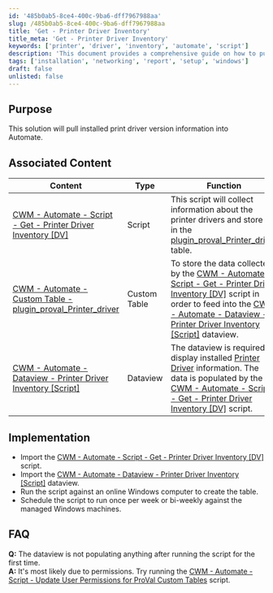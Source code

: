 ```yaml
---
id: '485b0ab5-8ce4-400c-9ba6-dff7967988aa'
slug: /485b0ab5-8ce4-400c-9ba6-dff7967988aa
title: 'Get - Printer Driver Inventory'
title_meta: 'Get - Printer Driver Inventory'
keywords: ['printer', 'driver', 'inventory', 'automate', 'script']
description: 'This document provides a comprehensive guide on how to pull installed print driver version information into ConnectWise Automate. It includes associated scripts, custom tables, and dataviews necessary for effective implementation and troubleshooting.'
tags: ['installation', 'networking', 'report', 'setup', 'windows']
draft: false
unlisted: false
---
```


## Purpose

This solution will pull installed print driver version information into Automate.

## Associated Content

| Content                                                                                       | Type         | Function                                                                                                                                                                                                                     |
|-----------------------------------------------------------------------------------------------|--------------|------------------------------------------------------------------------------------------------------------------------------------------------------------------------------------------------------------------------------|
| [CWM - Automate - Script - Get - Printer Driver Inventory [DV]](<../cwa/scripts/Get - Printer Driver Inventory DV.md>) | Script       | This script will collect information about the printer drivers and store it in the [plugin_proval_Printer_driver](<../cwa/tables/plugin_proval_Printer_driver.md>) table.                                                 |
| [CWM - Automate - Custom Table - plugin_proval_Printer_driver](<../cwa/tables/plugin_proval_Printer_driver.md>) | Custom Table | To store the data collected by the [CWM - Automate - Script - Get - Printer Driver Inventory [DV]](<../cwa/scripts/Get - Printer Driver Inventory DV.md>) script in order to feed into the [CWM - Automate - Dataview - Printer Driver Inventory [Script]](<../cwa/dataviews/Printer Driver Inventory Script.md>) dataview. |
| [CWM - Automate - Dataview - Printer Driver Inventory [Script]](<../cwa/dataviews/Printer Driver Inventory Script.md>) | Dataview     | The dataview is required to display installed [Printer Driver](https://www.technipages.com/definition/printer-driver) information. The data is populated by the [CWM - Automate - Script - Get - Printer Driver Inventory [DV]](<../cwa/scripts/Get - Printer Driver Inventory DV.md>) script. |

## Implementation

- Import the [CWM - Automate - Script - Get - Printer Driver Inventory [DV]](<../cwa/scripts/Get - Printer Driver Inventory DV.md>) script.
- Import the [CWM - Automate - Dataview - Printer Driver Inventory [Script]](<../cwa/dataviews/Printer Driver Inventory Script.md>) dataview.
- Run the script against an online Windows computer to create the table.
- Schedule the script to run once per week or bi-weekly against the managed Windows machines.

## FAQ

**Q:** The dataview is not populating anything after running the script for the first time.  
**A:** It's most likely due to permissions. Try running the [CWM - Automate - Script - Update User Permissions for ProVal Custom Tables](<../cwa/scripts/MySQL - Permission - Set Custom Table Permissions.md>) script.


